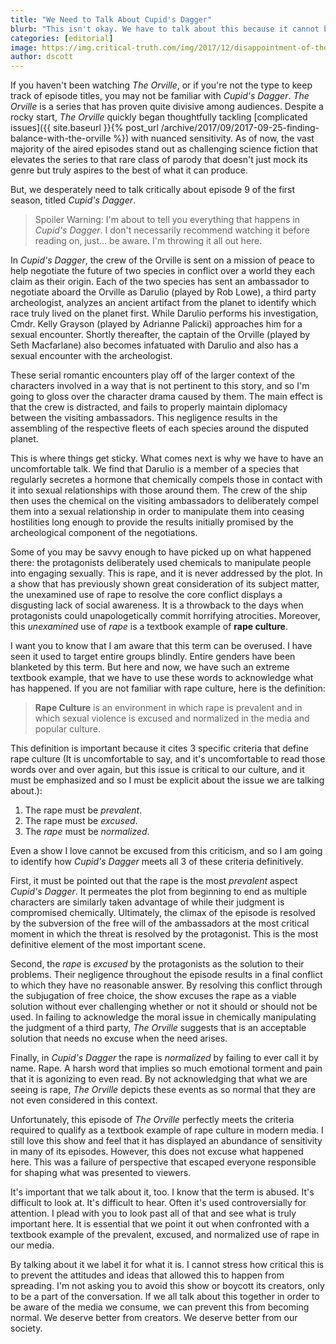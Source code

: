 ```yaml
---
title: "We Need to Talk About Cupid's Dagger"
blurb: "This isn't okay. We have to talk about this because it cannot be normalized."
categories: [editorial]
image: https://img.critical-truth.com/img/2017/12/disappointment-of-the-orville.jpg
author: dscott
---
```



If you haven't been watching *The Orville*, or if you're not the type to keep track of episode titles, you may not be familiar with *Cupid's Dagger*. *The Orville* is a series that has proven quite divisive among audiences. Despite a rocky start, *The Orville* quickly began thoughtfully tackling [complicated issues]({{ site.baseurl }}{% post_url /archive/2017/09/2017-09-25-finding-balance-with-the-orville %}) with nuanced sensitivity. As of now, the vast majority of the aired episodes stand out as challenging science fiction that elevates the series to that rare class of parody that doesn't just mock its genre but truly aspires to the best of what it can produce. 

But, we desperately need to talk critically about episode 9 of the first season, titled *Cupid's Dagger*. 

> Spoiler Warning: I'm about to tell you everything that happens in *Cupid's Dagger*. I don't necessarily recommend watching it before reading on, just... be aware. I'm throwing it all out here.

In *Cupid's Dagger*, the crew of the Orville is sent on a mission of peace to help negotiate the future of two species in conflict over a world they each claim as their origin. Each of the two species has sent an ambassador to negotiate aboard the Orville as Darulio (played by Rob Lowe), a third party archeologist, analyzes an ancient artifact from the planet to identify which race truly lived on the planet first. While Darulio performs his investigation, Cmdr. Kelly Grayson (played by Adrianne Palicki) approaches him for a sexual encounter. Shortly thereafter, the captain of the Orville (played by Seth Macfarlane) also becomes infatuated with Darulio and also has a sexual encounter with the archeologist. 

These serial romantic encounters play off of the larger context of the characters involved in a way that is not pertinent to this story, and so I'm going to gloss over the character drama caused by them. The main effect is that the crew is distracted, and fails to properly maintain diplomacy between the visiting ambassadors. This negligence results in the assembling of the respective fleets of each species around the disputed planet. 

This is where things get sticky. What comes next is why we have to have an uncomfortable talk. We find that Darulio is a member of a species that regularly secretes a hormone that chemically compels those in contact with it into sexual relationships with those around them. The crew of the ship then uses the chemical on the visiting ambassadors to deliberately compel them into a sexual relationship in order to manipulate them into ceasing hostilities long enough to provide the results initially promised by the archeological component of the negotiations.

Some of you may be savvy enough to have picked up on what happened there: the protagonists deliberately used chemicals to manipulate people into engaging sexually. This is rape, and it is never addressed by the plot. In a show that has previously shown great consideration of its subject matter, the unexamined use of rape to resolve the core conflict displays a disgusting lack of social awareness. It is a throwback to the days when protagonists could unapologetically commit horrifying atrocities. Moreover, this *unexamined* use of *rape* is a textbook example of **rape culture**.

I want you to know that I am aware that this term can be overused. I have seen it used to target entire groups blindly. Entire genders have been blanketed by this term. But here and now, we have such an extreme textbook example, that we have to use these words to acknowledge what has happened. If you are not familiar with rape culture, here is the definition:

> **Rape Culture** is an environment in which rape is prevalent and in which sexual violence is excused and normalized in the media and popular culture.

This definition is important because it cites 3 specific criteria that define rape culture (It is uncomfortable to say, and it's uncomfortable to read those words over and over again, but this issue is critical to our culture, and it must be emphasized and so I must be explicit about the issue we are talking about.):

1. The rape must be *prevalent*.
2. The rape must be *excused*.
3. The *rape* must be *normalized*.

Even a show I love cannot be excused from this criticism, and so I am going to identify how *Cupid's Dagger* meets all 3 of these criteria definitively. 

First, it must be pointed out that the rape is the most *prevalent* aspect *Cupid's Dagger*. It permeates the plot from beginning to end as multiple characters are similarly taken advantage of while their judgment is compromised chemically. Ultimately, the climax of the episode is resolved by the subversion of the free will of the ambassadors at the most critical moment in which the threat is resolved by the protagonist. This is the most definitive element of the most important scene.

Second, the *rape* is *excused* by the protagonists as the solution to their problems. Their negligence throughout the episode results in a final conflict to which they have no reasonable answer. By resolving this conflict through the subjugation of free choice, the show excuses the rape as a viable solution without ever challenging whether or not it should or should not be used. In failing to acknowledge the moral issue in chemically manipulating the judgment of a third party, *The Orville* suggests that is an acceptable solution that needs no excuse when the need arises. 

Finally, in *Cupid's Dagger* the rape is *normalized* by failing to ever call it by name. Rape. A harsh word that implies so much emotional torment and pain that it is agonizing to even read. By not acknowledging that what we are seeing is rape, *The Orville* depicts these events as so normal that they are not even considered in this context. 

Unfortunately, this episode of *The Orville* perfectly meets the criteria required to qualify as a textbook example of rape culture in modern media. I still love this show and feel that it has displayed an abundance of sensitivity in many of its episodes. However, this does not excuse what happened here. This was a failure of perspective that escaped everyone responsible for shaping what was presented to viewers.

It's important that we talk about it, too. I know that the term is abused. It's difficult to look at. It's difficult to hear. Often it's used controversially for attention. I plead with you to look past all of that and see what is truly important here. It is essential that we point it out when confronted with a textbook example of the prevalent, excused, and normalized use of rape in our media. 

By talking about it we label it for what it is. I cannot stress how critical this is to prevent the attitudes and ideas that allowed this to happen from spreading. I'm not asking you to avoid this show or boycott its creators, only to be a part of the conversation. If we all talk about this together in order to be aware of the media we consume, we can prevent this from becoming normal. We deserve better from creators. We deserve better from our society.